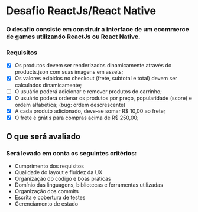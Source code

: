 # Desafio ReactJs/React Native
### O desafio consiste em construir a interface de um ecommerce de games utilizando ReactJs ou React Native.

### Requisitos

- [X] Os produtos devem ser renderizados dinamicamente através do products.json com suas imagens em assets;
- [X] Os valores exibidos no checkout (frete, subtotal e total) devem ser calculados dinamicamente;
- [ ] O usuário poderá adicionar e remover produtos do carrinho;
- [X] O usuário poderá ordenar os produtos por preço, popularidade (score) e ordem alfabética; (bug: ordem descrescente)
- [X] A cada produto adicionado, deve-se somar R$ 10,00 ao frete;
- [X] O frete é grátis para compras acima de R$ 250,00;

## O que será avaliado

### Será levado em conta os seguintes critérios:

- Cumprimento dos requisitos
- Qualidade do layout e fluidez da UX
- Organização do código e boas práticas
- Domínio das linguagens, bibliotecas e ferramentas utilizadas
- Organização dos commits
- Escrita e cobertura de testes
- Gerenciamento de estado

